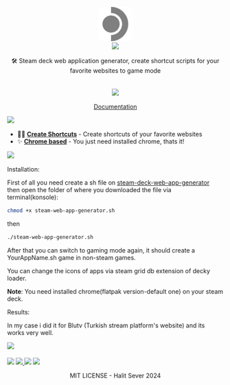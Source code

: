 <p align="center" class="logo-section">
<img src="https://raw.githubusercontent.com/halitsever/steam-deck-web-app-generator/main/public/icon.png" height="80" width="80"/>
</br>
<img src="https://halitsever-api.vercel.app/api/repo-title?title=Steam%20Deck%20Web%20App%20Generator">

<p align="center">
🛠️ Steam deck web application generator, create shortcut scripts for your favorite websites to game mode
<br>
<br/>
<br/>
<img src="https://img.shields.io/github/sponsors/halitsever"/>
</p>
<p align="center">
<a align="center" href="#">Documentation</a>
  </p>
</p>

<a align="center">
<img src="https://halitsever-api.vercel.app/api/details"/>
</a>

- 🧑‍💻 [**Create Shortcuts**](#) - Create shortcuts of your favorite websites
- ✨ [**Chrome based**](#) - You just need installed chrome, thats it!

<a align="center" >
<img src="https://halitsever-api.vercel.app/api/installation"/>
</a>

Installation:

First of all you need create a sh file on <a href="https://steam-deck-web-app-generator.vercel.app/">steam-deck-web-app-generator </a> then open the folder of where you downloaded the file via terminal(konsole):

```bash
chmod +x steam-web-app-generator.sh
```

then

```bash
./steam-web-app-generator.sh
```

After that you can switch to gaming mode again, it should create a YourAppName.sh game in non-steam games.

You can change the icons of apps via steam grid db extension of decky loader.

<b>Note</b>: You need installed chrome(flatpak version-default one) on your steam deck.

Results:

In my case i did it for Blutv (Turkish stream platform's website) and its works very well.


<img src="https://i.ibb.co/cTKs3ZC/20240622165206-1.jpg"/>
<br/><br/>
<img src="https://i.ibb.co/njPsjDS/Screenshot-20240622-170008.png"/>


<a align="center" href="https://github.com/halitsever/repo_name/issues">
<img src="https://halitsever-api.vercel.app/api/issue"/>
</a>

<a align="center">
<img src="https://halitsever-api.vercel.app/api/sponsor"/>
</a>

<a align="center">
<img src="https://halitsever-api.vercel.app/api/license"/>
</a>

<p align="center">
  MIT LICENSE - Halit Sever 2024
</p>

